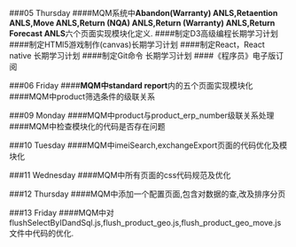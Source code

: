 ###05 Thursday
####MQM系统中**Abandon(Warranty) ANLS,Retaention ANLS,Move ANLS,Return (NQA) ANLS,Return (Warranty) ANLS,Return Forecast ANLS**六个页面实现模块化定义.
####制定D3高级编程长期学习计划
####制定HTMl5游戏制作(canvas)长期学习计划
####制定React，React native 长期学习计划
####制定Git命令 长期学习计划
####《程序员》电子版订阅

###06 Friday
####**MQM中standard report**内的五个页面实现模块化
####MQM中product筛选条件的级联关系

###09 Monday
####MQM中product与product_erp_number级联关系处理
####MQM中检查模块化的代码是否存在问题

###10 Tuesday
####MQM中imeiSearch,exchangeExport页面的代码优化及模块化

###11 Wednesday
####MQM中所有页面的css代码规范及优化

###12 Thursday
####MQM中添加一个配置页面,包含对数据的查,改及排序分页

###13 Friday
####MQM中对flushSelectByIDandSql.js,flush_product_geo.js,flush_product_geo_move.js文件中代码的优化.





